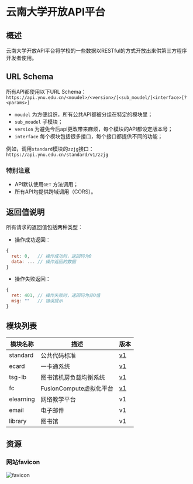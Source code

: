 # 云南大学开放API平台

## 概述
云南大学开放API平台将学校的一些数据以RESTful的方式开放出来供第三方程序开发者使用。

## URL Schema
所有API都使用以下URL Schema：
`https://api.ynu.edu.cn/<moudel>/<version>/[<sub_moudel/]<interface>[?<params>]`

- `moudel` 为方便组织，所有公共API都被分组在特定的模块里；
- `sub_moudel` 子模块；
- `version` 为避免今后api更改带来麻烦，每个模块的API都设定版本号；
- `interface` 每个模块包括很多接口，每个接口都提供不同的功能；

例如，调用`standard`模块的`zzjg`接口：
`https://api.ynu.edu.cn/standard/v1/zzjg`

### 特别注意
- API默认使用`GET` 方法调用；
- 所有API均提供跨域调用（CORS）。

## 返回值说明
所有请求的返回值包括两种类型：

- 操作成功返回：

```javascript
{
  ret: 0,   // 操作成功时，返回码为0
  data: ... // 操作返回的数据
}
```

- 操作失败返回：

```javascript
{
  ret: 401, // 操作失败时，返回码为非0值
  msg: ""   // 错误提示
}
```

## 模块列表

| 模块名称 | 描述 | 版本 |
| --- | --- | --- |
| standard | 公共代码标准 | [v1](./standard-v1.md) |
| ecard | 一卡通系统 | [v1](./ecard-v1/README.md) |
| tsg-lb | 图书馆机房负载均衡系统 | [v1](./tsg-lb-v1/README.md) |
| fc | FusionCompute虚拟化平台 | [v1](./fc-v1/README.md) |
| elearning | 网络教学平台 | v1 |
| email | 电子邮件 | v1 |
| library | 图书馆 | v1 |


## 资源
### 网站favicon
![favicon](http://www.ynu.edu.cn/favicon.ico)


